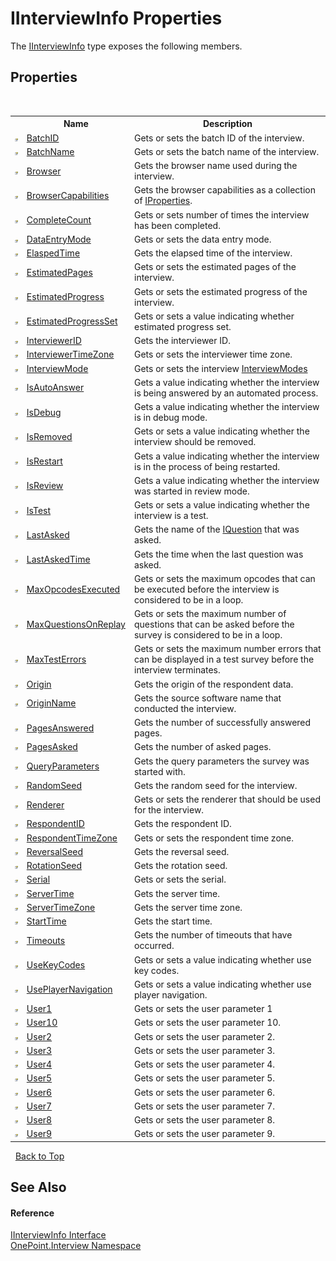 # IInterviewInfo Properties
 

The <a href="T_OnePoint_Interview_IInterviewInfo">IInterviewInfo</a> type exposes the following members.


## Properties
&nbsp;<table><tr><th></th><th>Name</th><th>Description</th></tr><tr><td>![Public property](media/pubproperty.gif "Public property")</td><td><a href="P_OnePoint_Interview_IInterviewInfo_BatchID">BatchID</a></td><td>
Gets or sets the batch ID of the interview.</td></tr><tr><td>![Public property](media/pubproperty.gif "Public property")</td><td><a href="P_OnePoint_Interview_IInterviewInfo_BatchName">BatchName</a></td><td>
Gets or sets the batch name of the interview.</td></tr><tr><td>![Public property](media/pubproperty.gif "Public property")</td><td><a href="P_OnePoint_Interview_IInterviewInfo_Browser">Browser</a></td><td>
Gets the browser name used during the interview.</td></tr><tr><td>![Public property](media/pubproperty.gif "Public property")</td><td><a href="P_OnePoint_Interview_IInterviewInfo_BrowserCapabilities">BrowserCapabilities</a></td><td>
Gets the browser capabilities as a collection of <a href="T_OnePoint_Interview_IProperties">IProperties</a>.</td></tr><tr><td>![Public property](media/pubproperty.gif "Public property")</td><td><a href="P_OnePoint_Interview_IInterviewInfo_CompleteCount">CompleteCount</a></td><td>
Gets or sets number of times the interview has been completed.</td></tr><tr><td>![Public property](media/pubproperty.gif "Public property")</td><td><a href="P_OnePoint_Interview_IInterviewInfo_DataEntryMode">DataEntryMode</a></td><td>
Gets or sets the data entry mode.</td></tr><tr><td>![Public property](media/pubproperty.gif "Public property")</td><td><a href="P_OnePoint_Interview_IInterviewInfo_ElaspedTime">ElaspedTime</a></td><td>
Gets the elapsed time of the interview.</td></tr><tr><td>![Public property](media/pubproperty.gif "Public property")</td><td><a href="P_OnePoint_Interview_IInterviewInfo_EstimatedPages">EstimatedPages</a></td><td>
Gets or sets the estimated pages of the interview.</td></tr><tr><td>![Public property](media/pubproperty.gif "Public property")</td><td><a href="P_OnePoint_Interview_IInterviewInfo_EstimatedProgress">EstimatedProgress</a></td><td>
Gets or sets the estimated progress of the interview.</td></tr><tr><td>![Public property](media/pubproperty.gif "Public property")</td><td><a href="P_OnePoint_Interview_IInterviewInfo_EstimatedProgressSet">EstimatedProgressSet</a></td><td>
Gets or sets a value indicating whether estimated progress set.</td></tr><tr><td>![Public property](media/pubproperty.gif "Public property")</td><td><a href="P_OnePoint_Interview_IInterviewInfo_InterviewerID">InterviewerID</a></td><td>
Gets the interviewer ID.</td></tr><tr><td>![Public property](media/pubproperty.gif "Public property")</td><td><a href="P_OnePoint_Interview_IInterviewInfo_InterviewerTimeZone">InterviewerTimeZone</a></td><td>
Gets or sets the interviewer time zone.</td></tr><tr><td>![Public property](media/pubproperty.gif "Public property")</td><td><a href="P_OnePoint_Interview_IInterviewInfo_InterviewMode">InterviewMode</a></td><td>
Gets or sets the interview <a href="T_OnePoint_Interview_InterviewModes">InterviewModes</a></td></tr><tr><td>![Public property](media/pubproperty.gif "Public property")</td><td><a href="P_OnePoint_Interview_IInterviewInfo_IsAutoAnswer">IsAutoAnswer</a></td><td>
Gets a value indicating whether the interview is being answered by an automated process.</td></tr><tr><td>![Public property](media/pubproperty.gif "Public property")</td><td><a href="P_OnePoint_Interview_IInterviewInfo_IsDebug">IsDebug</a></td><td>
Gets a value indicating whether the interview is in debug mode.</td></tr><tr><td>![Public property](media/pubproperty.gif "Public property")</td><td><a href="P_OnePoint_Interview_IInterviewInfo_IsRemoved">IsRemoved</a></td><td>
Gets or sets a value indicating whether the interview should be removed.</td></tr><tr><td>![Public property](media/pubproperty.gif "Public property")</td><td><a href="P_OnePoint_Interview_IInterviewInfo_IsRestart">IsRestart</a></td><td>
Gets a value indicating whether the interview is in the process of being restarted.</td></tr><tr><td>![Public property](media/pubproperty.gif "Public property")</td><td><a href="P_OnePoint_Interview_IInterviewInfo_IsReview">IsReview</a></td><td>
Gets a value indicating whether the interview was started in review mode.</td></tr><tr><td>![Public property](media/pubproperty.gif "Public property")</td><td><a href="P_OnePoint_Interview_IInterviewInfo_IsTest">IsTest</a></td><td>
Gets or sets a value indicating whether the interview is a test.</td></tr><tr><td>![Public property](media/pubproperty.gif "Public property")</td><td><a href="P_OnePoint_Interview_IInterviewInfo_LastAsked">LastAsked</a></td><td>
Gets the name of the <a href="T_OnePoint_Interview_IQuestion">IQuestion</a> that was asked.</td></tr><tr><td>![Public property](media/pubproperty.gif "Public property")</td><td><a href="P_OnePoint_Interview_IInterviewInfo_LastAskedTime">LastAskedTime</a></td><td>
Gets the time when the last question was asked.</td></tr><tr><td>![Public property](media/pubproperty.gif "Public property")</td><td><a href="P_OnePoint_Interview_IInterviewInfo_MaxOpcodesExecuted">MaxOpcodesExecuted</a></td><td>
Gets or sets the maximum opcodes that can be executed before the interview is considered to be in a loop.</td></tr><tr><td>![Public property](media/pubproperty.gif "Public property")</td><td><a href="P_OnePoint_Interview_IInterviewInfo_MaxQuestionsOnReplay">MaxQuestionsOnReplay</a></td><td>
Gets or sets the maximum number of questions that can be asked before the survey is considered to be in a loop.</td></tr><tr><td>![Public property](media/pubproperty.gif "Public property")</td><td><a href="P_OnePoint_Interview_IInterviewInfo_MaxTestErrors">MaxTestErrors</a></td><td>
Gets or sets the maximum number errors that can be displayed in a test survey before the interview terminates.</td></tr><tr><td>![Public property](media/pubproperty.gif "Public property")</td><td><a href="P_OnePoint_Interview_IInterviewInfo_Origin">Origin</a></td><td>
Gets the origin of the respondent data.</td></tr><tr><td>![Public property](media/pubproperty.gif "Public property")</td><td><a href="P_OnePoint_Interview_IInterviewInfo_OriginName">OriginName</a></td><td>
Gets the source software name that conducted the interview.</td></tr><tr><td>![Public property](media/pubproperty.gif "Public property")</td><td><a href="P_OnePoint_Interview_IInterviewInfo_PagesAnswered">PagesAnswered</a></td><td>
Gets the number of successfully answered pages.</td></tr><tr><td>![Public property](media/pubproperty.gif "Public property")</td><td><a href="P_OnePoint_Interview_IInterviewInfo_PagesAsked">PagesAsked</a></td><td>
Gets the number of asked pages.</td></tr><tr><td>![Public property](media/pubproperty.gif "Public property")</td><td><a href="P_OnePoint_Interview_IInterviewInfo_QueryParameters">QueryParameters</a></td><td>
Gets the query parameters the survey was started with.</td></tr><tr><td>![Public property](media/pubproperty.gif "Public property")</td><td><a href="P_OnePoint_Interview_IInterviewInfo_RandomSeed">RandomSeed</a></td><td>
Gets the random seed for the interview.</td></tr><tr><td>![Public property](media/pubproperty.gif "Public property")</td><td><a href="P_OnePoint_Interview_IInterviewInfo_Renderer">Renderer</a></td><td>
Gets or sets the renderer that should be used for the interview.</td></tr><tr><td>![Public property](media/pubproperty.gif "Public property")</td><td><a href="P_OnePoint_Interview_IInterviewInfo_RespondentID">RespondentID</a></td><td>
Gets the respondent ID.</td></tr><tr><td>![Public property](media/pubproperty.gif "Public property")</td><td><a href="P_OnePoint_Interview_IInterviewInfo_RespondentTimeZone">RespondentTimeZone</a></td><td>
Gets or sets the respondent time zone.</td></tr><tr><td>![Public property](media/pubproperty.gif "Public property")</td><td><a href="P_OnePoint_Interview_IInterviewInfo_ReversalSeed">ReversalSeed</a></td><td>
Gets the reversal seed.</td></tr><tr><td>![Public property](media/pubproperty.gif "Public property")</td><td><a href="P_OnePoint_Interview_IInterviewInfo_RotationSeed">RotationSeed</a></td><td>
Gets the rotation seed.</td></tr><tr><td>![Public property](media/pubproperty.gif "Public property")</td><td><a href="P_OnePoint_Interview_IInterviewInfo_Serial">Serial</a></td><td>
Gets or sets the serial.</td></tr><tr><td>![Public property](media/pubproperty.gif "Public property")</td><td><a href="P_OnePoint_Interview_IInterviewInfo_ServerTime">ServerTime</a></td><td>
Gets the server time.</td></tr><tr><td>![Public property](media/pubproperty.gif "Public property")</td><td><a href="P_OnePoint_Interview_IInterviewInfo_ServerTimeZone">ServerTimeZone</a></td><td>
Gets the server time zone.</td></tr><tr><td>![Public property](media/pubproperty.gif "Public property")</td><td><a href="P_OnePoint_Interview_IInterviewInfo_StartTime">StartTime</a></td><td>
Gets the start time.</td></tr><tr><td>![Public property](media/pubproperty.gif "Public property")</td><td><a href="P_OnePoint_Interview_IInterviewInfo_Timeouts">Timeouts</a></td><td>
Gets the number of timeouts that have occurred.</td></tr><tr><td>![Public property](media/pubproperty.gif "Public property")</td><td><a href="P_OnePoint_Interview_IInterviewInfo_UseKeyCodes">UseKeyCodes</a></td><td>
Gets or sets a value indicating whether use key codes.</td></tr><tr><td>![Public property](media/pubproperty.gif "Public property")</td><td><a href="P_OnePoint_Interview_IInterviewInfo_UsePlayerNavigation">UsePlayerNavigation</a></td><td>
Gets or sets a value indicating whether use player navigation.</td></tr><tr><td>![Public property](media/pubproperty.gif "Public property")</td><td><a href="P_OnePoint_Interview_IInterviewInfo_User1">User1</a></td><td>
Gets or sets the user parameter 1</td></tr><tr><td>![Public property](media/pubproperty.gif "Public property")</td><td><a href="P_OnePoint_Interview_IInterviewInfo_User10">User10</a></td><td>
Gets or sets the user parameter 10.</td></tr><tr><td>![Public property](media/pubproperty.gif "Public property")</td><td><a href="P_OnePoint_Interview_IInterviewInfo_User2">User2</a></td><td>
Gets or sets the user parameter 2.</td></tr><tr><td>![Public property](media/pubproperty.gif "Public property")</td><td><a href="P_OnePoint_Interview_IInterviewInfo_User3">User3</a></td><td>
Gets or sets the user parameter 3.</td></tr><tr><td>![Public property](media/pubproperty.gif "Public property")</td><td><a href="P_OnePoint_Interview_IInterviewInfo_User4">User4</a></td><td>
Gets or sets the user parameter 4.</td></tr><tr><td>![Public property](media/pubproperty.gif "Public property")</td><td><a href="P_OnePoint_Interview_IInterviewInfo_User5">User5</a></td><td>
Gets or sets the user parameter 5.</td></tr><tr><td>![Public property](media/pubproperty.gif "Public property")</td><td><a href="P_OnePoint_Interview_IInterviewInfo_User6">User6</a></td><td>
Gets or sets the user parameter 6.</td></tr><tr><td>![Public property](media/pubproperty.gif "Public property")</td><td><a href="P_OnePoint_Interview_IInterviewInfo_User7">User7</a></td><td>
Gets or sets the user parameter 7.</td></tr><tr><td>![Public property](media/pubproperty.gif "Public property")</td><td><a href="P_OnePoint_Interview_IInterviewInfo_User8">User8</a></td><td>
Gets or sets the user parameter 8.</td></tr><tr><td>![Public property](media/pubproperty.gif "Public property")</td><td><a href="P_OnePoint_Interview_IInterviewInfo_User9">User9</a></td><td>
Gets or sets the user parameter 9.</td></tr></table>&nbsp;
<a href="#iinterviewinfo-properties">Back to Top</a>

## See Also


#### Reference
<a href="T_OnePoint_Interview_IInterviewInfo">IInterviewInfo Interface</a><br /><a href="N_OnePoint_Interview">OnePoint.Interview Namespace</a><br />